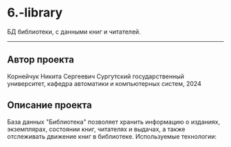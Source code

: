 # 6.-library
БД библиотеки, с данными книг и читателей.
***
## Автор проекта
Корнейчук Никита Сергеевич
Сургутский государственный университет, кафедра автоматики и компьютерных систем, 2024
## Описание проекта
База данных "Библиотека" позволяет хранить информацию о изданиях, экземплярах, состоянии книг, читателях и выдачах, а также отслеживать движение книг в библиотеке.
Используемые технологии:

